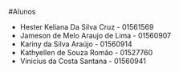 #Alunos 


* Hester Keliana Da Silva Cruz   - 01561569  
* Jameson de Melo Araujo de Lima - 01560907
* Kariny da Silva Araújo         - 01560914
* Kathyellen de Souza Romão      - 01527760
* Vinicius da Costa Santana      - 01560941
